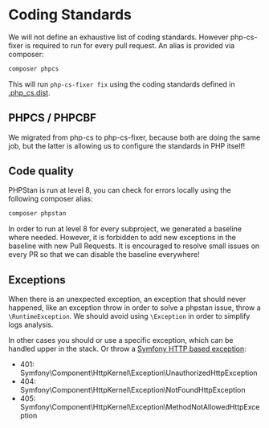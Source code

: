 # Coding Standards

We will not define an exhaustive list of coding standards. However php-cs-fixer is required to run for every pull request.
An alias is provided via composer:
````bash
composer phpcs
````
This will run `php-cs-fixer fix` using the coding standards defined in [.php_cs.dist](../templates/.php_cs.dist).

## PHPCS / PHPCBF
We migrated from php-cs to php-cs-fixer, because both are doing the same job, but the latter is allowing us to configure the standards in PHP itself!

## Code quality

PHPStan is run at level 8, you can check for errors locally using the following composer alias:
`````bash
composer phpstan
`````
In order to run at level 8 for every subproject, we generated a baseline where needed.
However, it is forbidden to add new exceptions in the baseline with new Pull Requests. It is encouraged to resolve small issues on every PR so that we can disable the baseline everywhere!

## Exceptions

When there is an unexpected exception, an exception that should never happened, like an exception throw in order to solve a phpstan issue, throw a ```\RuntimeException```. We should avoid using ```\Exception``` in order to simplify logs analysis.

In other cases you should or use a specific exception, which can be handled upper in the stack. Or throw a [Symfony HTTP based exception](https://github.com/symfony/http-kernel/tree/5.x/Exception):

  - 401: Symfony\Component\HttpKernel\Exception\UnauthorizedHttpException
  - 404: Symfony\Component\HttpKernel\Exception\NotFoundHttpException
  - 405: Symfony\Component\HttpKernel\Exception\MethodNotAllowedHttpException
